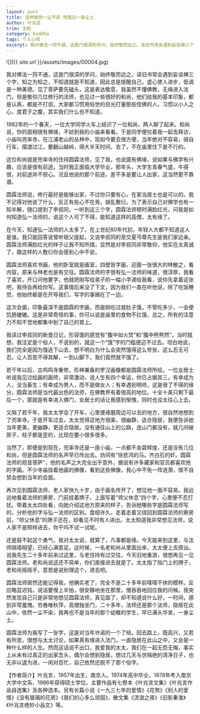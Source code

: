 ```yaml
---
layout: post
title: 法师依然一尘不染 而我已一身尘土
author: 叶兆言
trim: 王盼
category: buddha
tags: 个人心得
excerpt: 我对佛法一窍不通，这是门很深的学问，始终敬而远之。读旧书常会遇到妄谈禅三个字，知之为知之，不知道就是不知道，因此总是提醒自己，虚心使人进步，低调是一种美德。见了菩萨要先磕头，这是表达敬意，我虽然不懂佛教，无缘进入法门，但是敬仰几位修行的法师，也见过一些很好的和尚，他们给我的基本印象，都是认真，都是不打诳。大家都习惯用俗世的目光打量那些信佛的人，习惯以小人之心，度君子之腹，其实我们什么也不知道。
---
```


![]({{ site.url }}/assets/images/00004.jpg)

我对佛法一窍不通，这是门很深的学问，始终敬而远之。读旧书常会遇到妄谈禅三个字，知之为知之，不知道就是不知道，因此总是提醒自己，虚心使人进步，低调是一种美德。见了菩萨要先磕头，这是表达敬意，我虽然不懂佛教，无缘进入法门，但是敬仰几位修行的法师，也见过一些很好的和尚，他们给我的基本印象，都是认真，都是不打诳。大家都习惯用俗世的目光打量那些信佛的人，习惯以小人之心，度君子之腹，其实我们什么也不知道。

1982年的一个春天，一位大学同学火车上结识了一位和尚，两人聊了起来。和尚说，你的面相很有佛缘，不妨到我的小庙来看看。于是同学便拉着我一起去拜访，小庙叫兜率寺，在江浦老山的丛林中，现如今要去很方便，当年绝对不容易，骑自行车，摆渡过江，要翻山越岭，得大半天时间，去了，不在庙里住下是不行的。

这位和尚就是兜率寺的住持圆霖法师，见了我，也说面有佛缘，说如果与佛学有兴趣，应该是很有前途。当时我正面临大学毕业，那年头，大学生青春气盛，牛得很，对前途并不担心。况且他说的那个前途，差不多是要让人出家，这当然更不靠谱。

圆霖法师说，修行最好是能够出家，不过你只要有心，在家当居士也是可以的。我不记得对他说了什么，反正有些心不在焉，胡乱敷衍。为了表示自己对佛学也有一知半解，随口提到了李叔同，一听到这三个字，圆霖法师顿时满脸红光，问我是如何知道弘一法师的，说这个人可了不得，能知道这样的高僧，太有缘了。

在今天，知道弘一法师的人太多了，在上世纪80年代初，年轻人大都不知道这人是谁。我只能回答说曾听祖父提起，又说李叔同的至交夏丏尊先生是我们家远亲。圆霖法师满脸红光的样子让我不知所措，显然是对李叔同非常敬仰，他实在太真诚了，跟这样的人敷衍你会感到心中不安。

圆霖法师喜欢书画，他的卧室就是画室，四壁皆字画，迎面一张很大的林散之，看内容，原来与林老也是有交往。圆霖法师的字很有弘一法师的味道，很淳厚，我看了喜欢，开口问他要字，他就把刚写给弟子的一幅小字递给我看，说你先拿着这张吧，我待会再给你写。这事情后来没了下文，因为我们一直在听他说，除了吃饭睡觉，他始终都是在开导我们，写字的事搁在了一边。

这次会面，印象最深不是圆霖的字画，而是刚吃过就肚子饿，不管吃多少，一会便饥肠辘辘。这是非常奇怪的事，你可以说是庙里的食物不扛饿，总之，所有的注意力不知不觉地都集中到了自己的胃上。

我读过李叔同的断食日记，形容饿的感觉有“腹中如火焚”和“腹中熊熊然”，当时就想，我注定是个俗人，不说别的，就这一个“饿”字的门槛便迈不过去。坦白地说，我们完全是因为饿逃下山去，想不明白为什么会突然饿得这么夸张，这么忍无可忍。让人百思不得其解，一到山脚下，我们竟然就不饿了。

若干年以后，古鸡鸣寺重修，形神兼备的罗汉画像都是圆霖法师所绘。一位女居士听说我见过绘画的画师，非常激动，说人生有四个幸运，你已占据其三。有幸成为人，没当畜生；有幸成为男人，而不是做女人；有幸遇到明师，这是很了不得的缘分，圆霖法师是当代最出色的法师，在佛教界有着很高的地位。十全十美只剩下最后一个，那就是有幸进入佛门，女居士的话让我感到惭愧，同时也没太往心上去。

又隔了若干年，我太太学会了开车，心里便琢磨周边可以去的地方，很自然地想到了兜率寺。于是开车过去，太太觉得这地方很美，很幽静，适合隐居，我便告诉她当年更美，更幽静，更适合隐居。没有通往山上的公路，连山门都没有，就几间破房子，柱子都是歪的，比现在要小很多很多。

当然了，即便是到现在，兜率寺还是一座小庙，一点都不金碧辉煌，还是没有几位和尚，但是圆霖法师的名声早已传出去。坊间有“徐悲鸿的马。齐白石的虾。圆霖法师的观音菩萨”，他的名声之大完全出乎意外，据说有许多藏家和官员都喜欢他的字画。不少寺庙挂着他画的佛像，看到这些佛像，我心中不免一阵涟漪，情不自禁会想到当年的会面。

再次见到圆霖法师，老人家快九十岁，由于画名传开了，想见他一面不容易。我远远地看着法师的寮房，门前挂着牌子，上面写着“师父休息”四个字，心里便不忍打扰。带着太太四处看，向她介绍这地方原来的样子，告诉她哪些字是圆霖法师写的，分析他的字与弘一法师的区别。盘桓许久，走着走着又绕回到圆霖法师的寮房前，“师父休息”的牌子还在，却看见不时有人进出。太太知道我非常想见法师，说人家不是照样进去，你干吗不试一试呢。

还是鼓不起这个勇气，我对太太说，就算了，凡事都是缘。今天能来到这里，与法师隔墙相望，已经心满意足。这时候，一名老和尚从里面出来，太太便上去搭讪，说我先生二十多年前来过这里，与老住持有过交往，今天旧地重游，很想再见一见圆霖法师。老和尚说这还不简单，你们直接进去就是了。太太指了指门上的牌子，老和尚摇摇手，意思是说别理这个，进去吧。

圆霖法师居然还能记得我，他确实老了，完全不是二十多年前喋喋不休的模样。反应略显迟钝，说话要慢上半拍，很安静地坐在那里，慢吞吞地回应我的问候。我突然发现自己只是非常地想见圆霖法师，真见面了，却不知道说什么好，一时间，感到非常羞愧。穷巷唯秋萍，高僧独坐门，二十多年，法师还是那个法师，隐居在此山中，依然一尘不染，我再也不是当年的那个幼稚的学生，早已满头华发，一身尘土。

圆霖法师为我写了一张字，这是对当年许诺的一个了结。回去路上，既高兴，又若有所思，很想与太太讨论，如果真有缘进入法门，一直隐居在此山之中，又会是一种什么样的人生。然而这话说不出口，我爱我的太太，我们在一起无怨无悔，事实上从未有过真正的出家念头，偶尔会想到隐居，想过几天与世隔绝的清净日子，也无非以退为进，一闲对百忙，自己依然还脱不了那个俗字。

【作者简介】叶兆言，1957年出生，南京人。1974年高中毕业，1978年考入南京大学中文系，1986年获得硕士学位。主要作品有七卷本《叶兆言文集》《叶兆言作品自选集》及各种选本。另有长篇小说《一九三七年的爱情》《花煞》《别人的爱情》《没有玻璃的花房》《我们的心多么顽固》，散文集《流浪之夜》《旧影秦淮》《叶兆言绝妙小品文》等。
